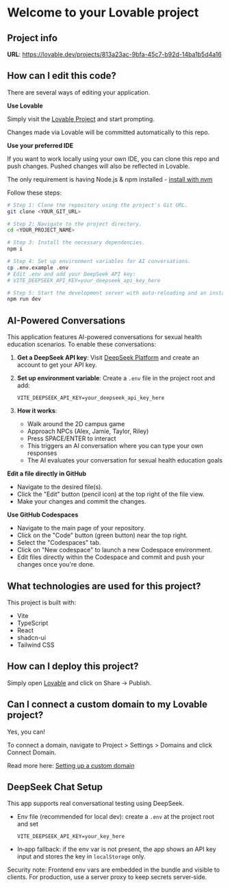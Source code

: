 # Welcome to your Lovable project

## Project info

**URL**: https://lovable.dev/projects/813a23ac-9bfa-45c7-b92d-14ba1b5d4a16

## How can I edit this code?

There are several ways of editing your application.

**Use Lovable**

Simply visit the [Lovable Project](https://lovable.dev/projects/813a23ac-9bfa-45c7-b92d-14ba1b5d4a16) and start prompting.

Changes made via Lovable will be committed automatically to this repo.

**Use your preferred IDE**

If you want to work locally using your own IDE, you can clone this repo and push changes. Pushed changes will also be reflected in Lovable.

The only requirement is having Node.js & npm installed - [install with nvm](https://github.com/nvm-sh/nvm#installing-and-updating)

Follow these steps:

```sh
# Step 1: Clone the repository using the project's Git URL.
git clone <YOUR_GIT_URL>

# Step 2: Navigate to the project directory.
cd <YOUR_PROJECT_NAME>

# Step 3: Install the necessary dependencies.
npm i

# Step 4: Set up environment variables for AI conversations.
cp .env.example .env
# Edit .env and add your DeepSeek API key:
# VITE_DEEPSEEK_API_KEY=your_deepseek_api_key_here

# Step 5: Start the development server with auto-reloading and an instant preview.
npm run dev
```

## AI-Powered Conversations

This application features AI-powered conversations for sexual health education scenarios. To enable these conversations:

1. **Get a DeepSeek API key**: Visit [DeepSeek Platform](https://platform.deepseek.com/) and create an account to get your API key.

2. **Set up environment variable**: Create a `.env` file in the project root and add:
   ```
   VITE_DEEPSEEK_API_KEY=your_deepseek_api_key_here
   ```

3. **How it works**: 
   - Walk around the 2D campus game
   - Approach NPCs (Alex, Jamie, Taylor, Riley) 
   - Press SPACE/ENTER to interact
   - This triggers an AI conversation where you can type your own responses
   - The AI evaluates your conversation for sexual health education goals

**Edit a file directly in GitHub**

- Navigate to the desired file(s).
- Click the "Edit" button (pencil icon) at the top right of the file view.
- Make your changes and commit the changes.

**Use GitHub Codespaces**

- Navigate to the main page of your repository.
- Click on the "Code" button (green button) near the top right.
- Select the "Codespaces" tab.
- Click on "New codespace" to launch a new Codespace environment.
- Edit files directly within the Codespace and commit and push your changes once you're done.

## What technologies are used for this project?

This project is built with:

- Vite
- TypeScript
- React
- shadcn-ui
- Tailwind CSS

## How can I deploy this project?

Simply open [Lovable](https://lovable.dev/projects/813a23ac-9bfa-45c7-b92d-14ba1b5d4a16) and click on Share -> Publish.

## Can I connect a custom domain to my Lovable project?

Yes, you can!

To connect a domain, navigate to Project > Settings > Domains and click Connect Domain.

Read more here: [Setting up a custom domain](https://docs.lovable.dev/tips-tricks/custom-domain#step-by-step-guide)

## DeepSeek Chat Setup

This app supports real conversational testing using DeepSeek.

- Env file (recommended for local dev): create a `.env` at the project root and set

  ```
  VITE_DEEPSEEK_API_KEY=your_key_here
  ```

- In‑app fallback: if the env var is not present, the app shows an API key input and stores the key in `localStorage` only.

Security note: Frontend env vars are embedded in the bundle and visible to clients. For production, use a server proxy to keep secrets server‑side.
